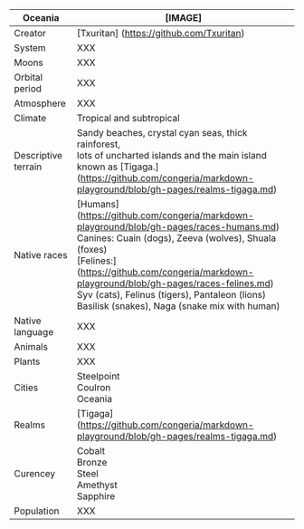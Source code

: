 Oceania        | [IMAGE]            
---------------|---------------
Creator | [Txuritan] (https://github.com/Txuritan)
System  | XXX     
Moons | XXX
Orbital period | XXX
Atmosphere | XXX
Climate | Tropical and subtropical
Descriptive terrain | Sandy beaches, crystal cyan seas, thick rainforest, <br/> lots of uncharted islands and the main island known as [Tigaga.] (https://github.com/congeria/markdown-playground/blob/gh-pages/realms-tigaga.md)
Native races |  [Humans] (https://github.com/congeria/markdown-playground/blob/gh-pages/races-humans.md) <br /> Canines: Cuain (dogs), Zeeva (wolves), Shuala (foxes) <br /> [Felines:] (https://github.com/congeria/markdown-playground/blob/gh-pages/races-felines.md) Syv (cats), Felinus (tigers), Pantaleon (lions) <br> Basilisk (snakes), Naga (snake mix with human)
Native language | XXX
Animals | XXX
Plants | XXX
Cities | Steelpoint <br/> Coulron <br/> Oceania
Realms | [Tigaga] (https://github.com/congeria/markdown-playground/blob/gh-pages/realms-tigaga.md)
Curencey | Cobalt <br /> Bronze <br /> Steel <br /> Amethyst <br /> Sapphire
Population | XXX 




